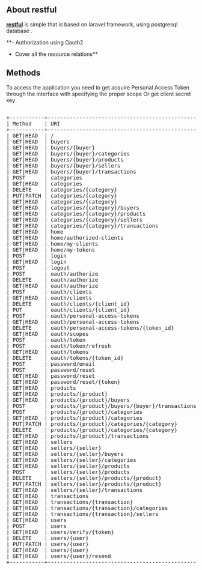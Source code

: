 

## About restful
[**restful**](http://resttfull.herokuapp.com) is simple  that is based on laravel framework, using postgresql database .

**- Authorization using Oauth2
- Cover all the resource relations**


## Methods
To access the application you need to get acquire 
Personal Access Token through the  interface with specifying the proper
scope Or get client secret key

<pre> 
+-----------+------------------------------------------------+------------------
| Method    | URI                                            | Middleware       
+-----------+------------------------------------------------+------------------
| GET|HEAD  | /                                              |
| GET|HEAD  | buyers                                         |
| GET|HEAD  | buyers/{buyer}                                 |
| GET|HEAD  | buyers/{buyer}/categories                      |
| GET|HEAD  | buyers/{buyer}/products                        |
| GET|HEAD  | buyers/{buyer}/sellers                         |
| GET|HEAD  | buyers/{buyer}/transactions                    |
| POST      | categories                                     |
| GET|HEAD  | categories                                     |
| DELETE    | categories/{category}                          |
| PUT|PATCH | categories/{category}                          |
| GET|HEAD  | categories/{category}                          |
| GET|HEAD  | categories/{category}/buyers                   |
| GET|HEAD  | categories/{category}/products                 |
| GET|HEAD  | categories/{category}/sellers                  |
| GET|HEAD  | categories/{category}/transactions             |
| GET|HEAD  | home                                           |
| GET|HEAD  | home/authorized-clients                        |
| GET|HEAD  | home/my-clients                                |
| GET|HEAD  | home/my-tokens                                 |
| POST      | login                                          |
| GET|HEAD  | login                                          |
| POST      | logout                                         |
| POST      | oauth/authorize                                |
| DELETE    | oauth/authorize                                |
| GET|HEAD  | oauth/authorize                                |
| POST      | oauth/clients                                  |
| GET|HEAD  | oauth/clients                                  |
| DELETE    | oauth/clients/{client_id}                      |
| PUT       | oauth/clients/{client_id}                      |
| POST      | oauth/personal-access-tokens                   |
| GET|HEAD  | oauth/personal-access-tokens                   |
| DELETE    | oauth/personal-access-tokens/{token_id}        |
| GET|HEAD  | oauth/scopes                                   |
| POST      | oauth/token                                    |
| POST      | oauth/token/refresh                            |
| GET|HEAD  | oauth/tokens                                   |
| DELETE    | oauth/tokens/{token_id}                        |
| POST      | password/email                                 |
| POST      | password/reset                                 |
| GET|HEAD  | password/reset                                 |
| GET|HEAD  | password/reset/{token}                         |
| GET|HEAD  | products                                       |
| GET|HEAD  | products/{product}                             |
| GET|HEAD  | products/{product}/buyers                      |
| POST      | products/{product}/buyers/{buyer}/transactions | purchase_product 
| POST      | products/{product}/categories                  | manage_products  
| GET|HEAD  | products/{product}/categories                  |
| PUT|PATCH | products/{product}/categories/{category}       | manage_products  
| DELETE    | products/{product}/categories/{category}       | manage_products
| GET|HEAD  | products/{product}/transactions                |
| GET|HEAD  | sellers                                        |
| GET|HEAD  | sellers/{seller}                               |
| GET|HEAD  | sellers/{seller}/buyers                        |
| GET|HEAD  | sellers/{seller}/categories                    |
| GET|HEAD  | sellers/{seller}/products                      | manage_products
| POST      | sellers/{seller}/products                      | manage_products
| DELETE    | sellers/{seller}/products/{product}            | manage_products
| PUT|PATCH | sellers/{seller}/products/{product}            | manage_products
| GET|HEAD  | sellers/{seller}/transactions                  |
| GET|HEAD  | transactions                                   |
| GET|HEAD  | transactions/{transaction}                     |
| GET|HEAD  | transactions/{transaction}/categories          |
| GET|HEAD  | transactions/{transaction}/sellers             |
| GET|HEAD  | users                                          |
| POST      | users                                          |
| GET|HEAD  | users/verify/{token}                           |
| DELETE    | users/{user}                                   |
| PUT|PATCH | users/{user}                                   | manage_accounts
| GET|HEAD  | users/{user}                                   | manage_accounts
| GET|HEAD  | users/{user}/resend                            |
+-----------+------------------------------------------------+-----------------
